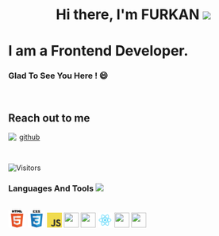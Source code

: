 <h1 align="center">Hi there, I'm FURKAN <img src = "https://raw.githubusercontent.com/MartinHeinz/MartinHeinz/master/wave.gif" width = 35px> </h1>

# I am a Frontend Developer.

### Glad To See You Here ! :smile:
<br />

## Reach out to me
<img width="22" src="https://unpkg.com/simple-icons@v6/icons/github.svg" align="left"/>[github]

<br />

![Visitors](https://visitor-badge.glitch.me/badge?page_id=FURKAN-tas)

### Languages And Tools <img src = "https://media2.giphy.com/media/QssGEmpkyEOhBCb7e1/giphy.gif?cid=ecf05e47a0n3gi1bfqntqmob8g9aid1oyj2wr3ds3mg700bl&rid=giphy.gif" width = 30px>
<br/>
<img src="https://raw.githubusercontent.com/github/explore/80688e429a7d4ef2fca1e82350fe8e3517d3494d/topics/html/html.png"
width="35" height="35">
<img src="https://raw.githubusercontent.com/github/explore/80688e429a7d4ef2fca1e82350fe8e3517d3494d/topics/css/css.png"
width="35" height="35">
<img src="https://raw.githubusercontent.com/github/explore/80688e429a7d4ef2fca1e82350fe8e3517d3494d/topics/javascript/javascript.png" width="30" height="30">
<img src="https://raw.githubusercontent.com/rahulbanerjee26/githubAboutMeGenerator/main/icons/firebase.svg"
width="30" height="30">
<img src="https://raw.githubusercontent.com/rahulbanerjee26/githubAboutMeGenerator/main/icons/bootstrap.svg"
width="30" height="30">
<img src="https://raw.githubusercontent.com/github/explore/80688e429a7d4ef2fca1e82350fe8e3517d3494d/topics/react/react.png"
width="30" height="30">
<img src="https://git-scm.com/images/logos/downloads/Git-Icon-1788C.png" width="30" height="30">
<img src="https://play-lh.googleusercontent.com/PCpXdqvUWfCW1mXhH1Y_98yBpgsWxuTSTofy3NGMo9yBTATDyzVkqU580bfSln50bFU" width="30" height="30">

[github]: https://github.com/FURKAN-tas

